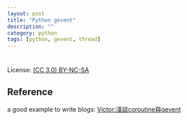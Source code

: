 ```yaml
---
layout: post
title: "Python gevent"
description: ""
category: python
tags: [python, gevent, thread]
---
```

#
License: [(CC 3.0) BY-NC-SA](http://creativecommons.org/licenses/by-nc-sa/3.0/)

## Reference
a good example to write blogs: [Victor:淺談coroutine與gevent](http://blog.ez2learn.com/2010/07/17/talk-about-coroutine-and-gevent/)
